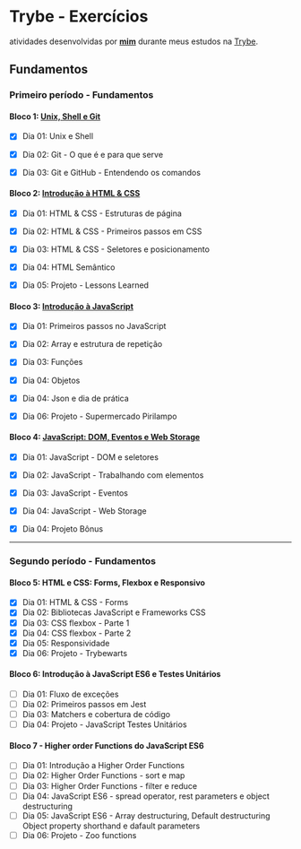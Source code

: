 # Trybe - Exercícios

atividades desenvolvidas por __[mim](https://www.linkedin.com/in/ludmilactimoteo/)__ durante meus estudos na [Trybe](https://www.betrybe.com/).

## Fundamentos

### Primeiro período - Fundamentos
#### Bloco 1: [Unix, Shell e Git](https://github.com/Ludmilact/trybe-exercicios/tree/main/fundamentos/secao-1-unix-shell-git)

- [x] Dia 01: Unix e Shell

- [x] Dia 02: Git - O que é e para que serve

- [x] Dia 03: Git e GitHub -  Entendendo os comandos

#### Bloco 2: [Introdução à HTML & CSS](https://github.com/Ludmilact/trybe-exercicios/tree/main/fundamentos/secao-2-introducao-html-css)
- [x] Dia 01: HTML & CSS - Estruturas de página

- [x] Dia 02: HTML & CSS - Primeiros passos em CSS

- [x] Dia 03: HTML & CSS - Seletores e posicionamento

- [x] Dia 04: HTML Semântico

- [x] Dia 05: Projeto - Lessons Learned

#### Bloco 3: [Introdução à JavaScript](https://github.com/Ludmilact/trybe-exercicios/tree/main/fundamentos/secao-3-introducao-javaScript)
- [X] Dia 01: Primeiros passos no JavaScript

- [X] Dia 02: Array e estrutura de repetição

- [X] Dia 03: Funções

- [X] Dia 04: Objetos

- [X] Dia 04: Json e dia de prática

- [X] Dia 06: Projeto - Supermercado Pirilampo

#### Bloco 4: [JavaScript: DOM, Eventos e Web Storage]()

- [X] Dia 01: JavaScript - DOM e seletores

- [X] Dia 02: JavaScript - Trabalhando com elementos

- [x] Dia 03: JavaScript - Eventos

- [X] Dia 04: JavaScript - Web Storage

- [X] Dia 04: Projeto Bônus
-------

### Segundo período - Fundamentos
#### Bloco 5: HTML e CSS: Forms, Flexbox e Responsivo 
- [X] Dia 01: HTML & CSS - Forms
- [X] Dia 02: Bibliotecas JavaScript e Frameworks CSS
- [X] Dia 03: CSS flexbox - Parte 1
- [X] Dia 04: CSS flexbox - Parte 2 
- [X] Dia 05: Responsividade
- [X] Dia 06: Projeto - Trybewarts

#### Bloco 6: Introdução à JavaScript ES6 e Testes Unitários
- [ ] Dia 01: Fluxo de exceções
- [ ] Dia 02: Primeiros passos em Jest
- [ ] Dia 03: Matchers e cobertura de código
- [ ] Dia 04: Projeto - JavaScript Testes Unitários

#### Bloco 7 - Higher order Functions do JavaScript ES6
- [ ] Dia 01: Introdução a Higher Order Functions
- [ ] Dia 02: Higher Order Functions - sort e map
- [ ] Dia 03: Higher Order Functions - filter e reduce
- [ ] Dia 04: JavaScript ES6 - spread operator, rest parameters e object destructuring
- [ ] Dia 05: JavaScript ES6 - Array destructuring, Default destructuring Object property shorthand e dafault parameters
- [ ] Dia 06: Projeto - Zoo functions
